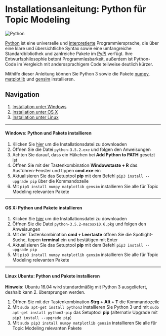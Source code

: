 # Installationsanleitung: Python für Topic Modeling
![Python](https://upload.wikimedia.org/wikipedia/commons/f/f8/Python_logo_and_wordmark.svg)

[Python](https://www.python.org) ist eine universelle und [interpretierte](https://de.wikipedia.org/wiki/Interpreter) Programmiersprache, die über eine klare und übersichtliche Syntax sowie eine umfangreiche Standardbibliothek und zahlreiche Pakete im [PyPI](https://pypi.python.org/pypi) verfügt. Ihre Entwurfsphilosophie betont Programmlesbarkeit, außerdem ist Python-Code im Vergleich mit anderssprachigem Code teilweise deutlich kürzer.

Mithilfe dieser Anleitung können Sie Python 3 sowie die Pakete [numpy](http://www.numpy.org), [matplotlib](http://matplotlib.org) und [gensim](https://radimrehurek.com/gensim/) installieren.

## Navigation
1. [Installation unter Windows](#windows-python-und-pakete-installieren)
2. [Installation unter OS X](#os-x-python-und-pakete-installieren)
3. [Installation unter Linux](#linux-ubuntu-python-und-pakete-installieren)

***

#### Windows: Python und Pakete installieren
1. Klicken Sie [hier](https://www.python.org/ftp/python/3.5.2/python-3.5.2-amd64.exe) um die Installationsdatei zu downloaden
2. Öffnen Sie die Datei `python-3.5.2.exe` und folgen den Anweisungen
3. Achten Sie darauf, dass ein Häkchen bei **Add Python to PATH** gesetzt ist  
4. Öffnen Sie mit der Tastenkombination **Windowstaste + R** das Ausführen-Fenster und tippen **cmd.exe** ein
5. Aktualisieren Sie das Setuptool **pip** mit dem Befehl `pip3 install --upgrade pip` über die Kommandozeile
6. Mit `pip3 install numpy matplotlib gensim` installieren Sie alle für Topic Modeling relevanten Pakete

***

#### OS X: Python und Pakete installieren
1. Klicken Sie [hier](https://www.python.org/ftp/python/3.5.2/python-3.5.2-macosx10.6.pkg) um die Installationsdatei zu downloaden
2. Öffnen Sie die Datei `python-3.5.2-macosx10.6.pkg` und folgen den Anweisungen
3. Mit der Tastenkombination **cmd + Leertaste** öffnen Sie die Spotlight-Suche, tippen **terminal** ein und bestätigen mit Enter
4. Aktualisieren Sie das Setuptool **pip** mit dem Befehl `pip3 install --upgrade pip`
4. Mit `pip3 install numpy matplotlib gensim` installieren Sie alle für Topic Modeling relevanten Pakete

***

#### Linux Ubuntu: Python und Pakete installieren
**Hinweis:** Ubuntu 16.04 wird standardmäßig mit Python 3 ausgeliefert, deshalb kann 2. übersprungen werden.

1. Öffnen Sie mit der Tastenkombination **Strg + Alt + T** die Kommandozeile
2. Mit `sudo apt-get install python3` installieren Sie Python 3 und mit `sudo apt-get install python3-pip` das Setuptool **pip** (alternativ Upgrade mit `pip3 install --upgrade pip`)
4. Mit `sudo pip3 install numpy matplotlib gensim` installieren Sie alle für Topic Modeling relevanten Pakete
